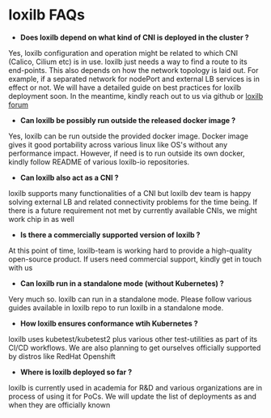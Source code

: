 # loxilb FAQs

* <b>Does loxilb depend on what kind of CNI is deployed in the cluster ?</b>

Yes, loxilb configuration and operation might be related to which CNI (Calico, Cilium etc) is in use. loxilb just needs a way to find a route to its end-points. This also  depends on how the network topology is laid out. For example, if a separated network for nodePort and external LB services is in effect or not. We will have a detailed guide on best practices for loxilb deployment soon. In the meantime, kindly reach out to us via github or [loxilb forum](https://github.com/loxilb-io/loxilb/discussions)

* <b>Can loxilb be possibly run outside the released docker image ?</b>

Yes, loxilb  can be run outside the provided docker image. Docker image gives it good portability across various linux like OS's without any performance impact. However, if need is to run outside its own docker, kindly follow README of various loxilb-io repositories.

* <b>Can loxilb also act as a CNI ?</b>

loxilb supports many functionalities of a CNI but loxilb dev team is happy solving external LB and related connectivity problems for the time being. If there is a future requirement not met by currently available CNIs, we might work chip in as well

* <b>Is there a commercially supported version of loxilb ?</b>

At this point of time, loxilb-team is working hard to provide a high-quality open-source product. If users need commercial support, kindly get in touch with us

* <b>Can loxilb run in a standalone mode (without Kubernetes) ?</b>

Very much so. loxilb can run in a standalone mode. Please follow various guides available in loxilb repo to run loxilb in a standalone mode.

* <b>How loxilb ensures conformance wtih Kubernetes ?</b>

loxilb uses kubetest/kubetest2 plus various  other test-utilities as part of its CI/CD workflows. We are also planning to get ourselves officially supported by distros like  RedHat Openshift

* <b>Where is loxilb deployed so far ?</b>

loxilb is currently used in academia for R&D and various organizations are in process of using it for PoCs. We will update the list of deployments as and when they are officially known







